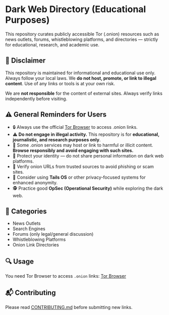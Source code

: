 # Dark Web Directory (Educational Purposes)

This repository curates publicly accessible Tor (.onion) resources such as news outlets, forums, whistleblowing platforms, and directories — strictly for educational, research, and academic use.

## 📌 Disclaimer
This repository is maintained for informational and educational use only. Always follow your local laws. We **do not host, promote, or link to illegal content**. Use of any links or tools is at your own risk.

We are **not responsible** for the content of external sites. Always verify links independently before visiting.

## ⚠️ General Reminders for Users

- 🔒 Always use the official [Tor Browser](https://www.torproject.org/) to access .onion links.
- ⚠️ **Do not engage in illegal activity.** This repository is for **educational, journalistic, and research purposes only**.
- 🛑 Some .onion services may host or link to harmful or illicit content. **Browse responsibly and avoid engaging with such sites.**
- 👤 Protect your identity — do not share personal information on dark web platforms.
- 🧠 Verify onion URLs from trusted sources to avoid phishing or scam sites.
- 📎 Consider using **Tails OS** or other privacy-focused systems for enhanced anonymity.
- 🕵️ Practice good **OpSec (Operational Security)** while exploring the dark web.

## 📁 Categories
- News Outlets
- Search Engines
- Forums (only legal/general discussion)
- Whistleblowing Platforms
- Onion Link Directories

## 🔍 Usage
You need Tor Browser to access `.onion` links: [Tor Browser](https://www.torproject.org/download/)

## 📬 Contributing
Please read [CONTRIBUTING.md](./CONTRIBUTING.md) before submitting new links.
